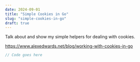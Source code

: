 ```yaml
---
date: 2024-09-01
title: "Simple Cookies in Go"
slug: "simple-cookies-in-go"
draft: true
---
```


Talk about and show my simple helpers for dealing with cookies.

https://www.alexedwards.net/blog/working-with-cookies-in-go

```go
// Code goes here
```
